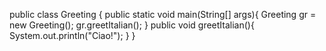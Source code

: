 public class Greeting {
public static void main(String[] args){
Greeting gr = new Greeting();
gr.greetItalian();
}
public void greetItalian(){
System.out.println("Ciao!");
}
}